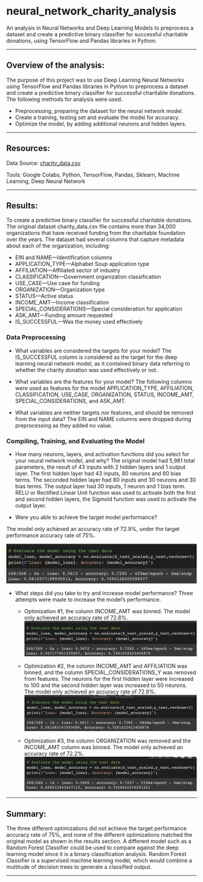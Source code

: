 # neural_network_charity_analysis

An analysis in Neural Networks and Deep Learning Models to preprocess a  dataset and create a predictive binary classifier for successful charitable donations, using TensorFlow and Pandas libraries in Python. 

---

## Overview of the analysis: 

The purpose of this project was to use Deep Learning Neural Networks using TensorFlow and Pandas libraries in Python to preprocess a dataset and create a predictive binary classifier for  successful charitable donations. The following methods for analysis were used.

* Preprocessing, preparing the dataset for the neural network model.
* Create a training, testing set and evaluate the model for accuracy.
* Optimize the model, by adding additional neurons and hidden layers. 


---

## Resources:

Data Source: [charity_data.csv](resources/charity_data.csv)

Tools: Google Colabs, Python, TensorFlow, Pandas, Sklearn, Machine Learning, Deep Neural Network

---

## Results: 

To create a predictive binary classifier for successful charitable donations. The original dataset charity_data.csv file contains more than 34,000 organizations that have received funding from the  charitable foundation over the years. The dataset had several columns that capture metadata about each of the organization, including:
* EIN and NAME—Identification columns
* APPLICATION_TYPE—Alphabet Soup application type
* AFFILIATION—Affiliated sector of industry
* CLASSIFICATION—Government organization classification
* USE_CASE—Use case for funding
* ORGANIZATION—Organization type
* STATUS—Active status
* INCOME_AMT—Income classification
* SPECIAL_CONSIDERATIONS—Special consideration for application
* ASK_AMT—Funding amount requested
* IS_SUCCESSFUL—Was the money used effectively

### Data Preprocessing

* What variables are considered the targets for your model?
The IS_SUCCESSFUL column is considered as the target for the deep learning neural network model, as it contained binary data referring to whether the charity donation was used effectively or not.

* What variables are the features for your model?
The following columns were used as features for the model APPLICATION_TYPE, AFFILIATION, CLASSIFICATION, USE_CASE, ORGANIZATION, STATUS, INCOME_AMT, SPECIAL_CONSIDERATIONS, and ASK_AMT.
	
* What variables are neither targets nor features, and should be removed from the input data?
	The EIN and NAME columns were dropped during preprocessing as they added no value.

### Compiling, Training, and Evaluating the Model

* How many neurons, layers, and activation functions did you select for your neural network model, and why?
The original model had 5,981 total parameters, the result of 43 inputs with 2 hidden layers and 1 output layer. The first hidden layer had 43 inputs, 80 neurons and 80 bias terms. The seconded hidden layer had 80 inputs and 30 neurons and 30 bias terms. The output layer had 30 inputs, 1 neuron and 1 bias term. RELU or Rectified Linear Unit function was used to activate both the first and second hidden layers, the Sigmoid function was used to activate the output layer. 

* Were you able to achieve the target model performance?
	
The model only achieved an accuracy rate of 72.9%, under the target performance accuracy rate of 75%.

![ AlphabetSoupCharity_accuracy_class.png](images/AlphabetSoupCharity_accuracy_class.png)

* What steps did you take to try and increase model performance?
	Three attempts were made to increase the model’s performance.

    * Optimization #1, the column INCOME_AMT was binned.
        The model only achieved an accuracy rate of 72.8%.
        ![optmzation1_accuracy.png](images/optmzation1_accuracy.png)

    * Optimization #2, the column INCOME_AMT and AFFILIATION was binned, and the column SPECIAL_CONSIDERATIONS_Y was removed from features. The neurons for the first hidden layer were increased to 100 and the second hidden layer was increased to 50 neurons.
        The model only achieved an accuracy rate of 72.8%.
        ![optmzation2_accuracy.png](images/optmzation2_accuracy.png)

    * Optimization #3, the column ORGANIZATION was removed and the INCOME_AMT column was binned.
        The model only achieved an accuracy rate of 72.2%.
        ![optmzation3_accuracy.png](images/optmzation3_accuracy.png)


---

## Summary:

The three different optimizations did not achieve the target performance accuracy rate of 75%, and none of the different optimizations matched the original model as shown in the results section. A different model such as a Random Forest Classifier could be used to compare against the deep learning model since it is a binary classification analysis. Random Forest Classifier is a supervised machine learning model, which would combine a multitude of decision trees to generate a classified output. 

---
